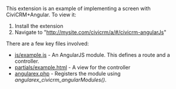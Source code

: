 This extension is an example of implementing a screen with CiviCRM+Angular. To view it:

 1. Install the extension
 2. Navigate to "http://mysite.com/civicrm/a/#/civicrm-angularJs"

There are a few key files involved:

 - [js/example.js](js/example.js) - An AngularJS module. This defines a route and a controller.
 - [partials/example.html](partials/example.html) - A view for the controller
 - [angularex.php](angularex.php) - Registers the module using *angularex_civicrm_angularModules()*.
